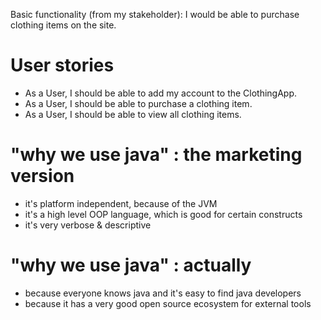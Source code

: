 Basic functionality (from my stakeholder): I would be able
to purchase clothing items on the site.
# User stories
 - As a User, I should be able to add my account to the
ClothingApp.
 - As a User, I should be able to purchase a clothing item.
 - As a User, I should be able to view all clothing items.


# "why we use java" : the marketing version
 - it's platform independent, because of the JVM
 - it's a high level OOP language, which is good for certain constructs
 - it's very verbose & descriptive

# "why we use java" : actually
 - because everyone knows java and it's easy to find java developers
 - because it has a very good open source ecosystem for external tools